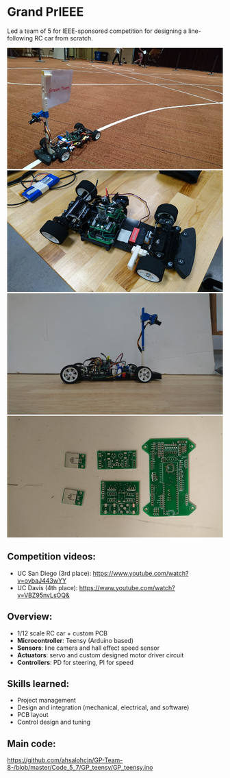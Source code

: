 # Grand PrIEEE

Led a team of 5 for IEEE-sponsored competition for designing a line-following RC car from scratch.

![](/images/track.JPG)
![](/images/iso.JPG)
![](/images/side.JPG)
![](/images/PCB.JPG)

## Competition videos: 
* UC San Diego (3rd place): https://www.youtube.com/watch?v=oybaJ443wYY 
* UC Davis (4th place):  https://www.youtube.com/watch?v=VBZ95nvLsOQ& 

## Overview: 
* 1/12 scale RC car + custom PCB
* __Microcontroller__: Teensy (Arduino based)
* __Sensors__: line camera and hall effect speed sensor
* __Actuators__: servo and custom designed motor driver circuit
* __Controllers__: PD for steering, PI for speed

## Skills learned: 
* Project management
* Design and integration (mechanical, electrical, and software)
* PCB layout
* Control design and tuning

## Main code: 
https://github.com/ahsalohcin/GP-Team-8-/blob/master/Code_5_7/GP_teensy/GP_teensy.ino
      
